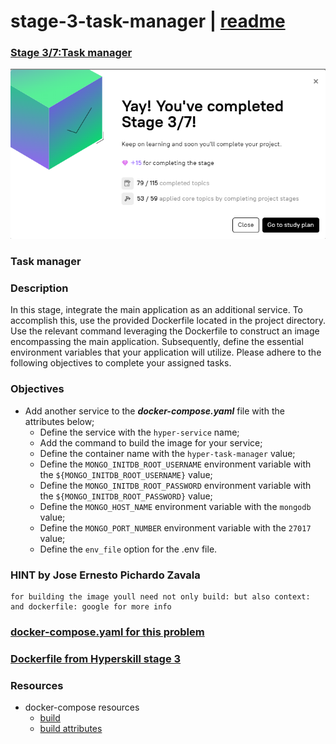 # stage-3-task-manager | [readme](../readme.md)

### [Stage 3/7:Task manager](https://hyperskill.org/projects/374/stages/2233/implement)

![](./images/step-3-of-7-completed.png)

### Task manager

### Description
In this stage, integrate the main application as an additional service. To accomplish this, use the provided Dockerfile located in the project directory. Use the relevant command leveraging the Dockerfile to construct an image encompassing the main application. Subsequently, define the essential environment variables that your application will utilize. Please adhere to the following objectives to complete your assigned tasks.

### Objectives
* Add another service to the _**docker-compose.yaml**_ file with the attributes below;
    * Define the service with the `hyper-service` name;
    * Add the command to build the image for your service;
    * Define the container name with the `hyper-task-manager` value;
    * Define the `MONGO_INITDB_ROOT_USERNAME` environment variable with the `${MONGO_INITDB_ROOT_USERNAME}` value;
    * Define the `MONGO_INITDB_ROOT_PASSWORD` environment variable with the `${MONGO_INITDB_ROOT_PASSWORD}` value;
    * Define the `MONGO_HOST_NAME` environment variable with the `mongodb` value;
    * Define the `MONGO_PORT_NUMBER` environment variable with the `27017` value;
    * Define the `env_file` option for the .env file.


### HINT by Jose Ernesto Pichardo Zavala
```
for building the image youll need not only build: but also context: and dockerfile: google for more info
```

### [docker-compose.yaml for this problem](./docker-compose-files/stage-3-docker-compose/docker-compose.yaml)

### [Dockerfile from Hyperskill stage 3](./docker-compose-files/stage-3-docker-compose/Dockerfile)


### Resources
* docker-compose resources
    * [build](https://docs.docker.com/reference/compose-file/build/)
    * [build attributes](https://docs.docker.com/reference/compose-file/build/#attributes)
